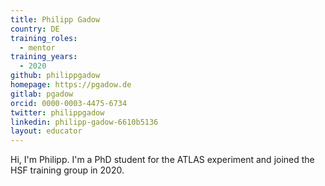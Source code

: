 ```yaml
---
title: Philipp Gadow
country: DE
training_roles:
  - mentor
training_years:
  - 2020
github: philippgadow
homepage: https://pgadow.de
gitlab: pgadow
orcid: 0000-0003-4475-6734
twitter: philippgadow
linkedin: philipp-gadow-6610b5136
layout: educator
---
```


Hi, I'm Philipp. I'm a PhD student for the ATLAS experiment and joined the HSF
training group in 2020.
